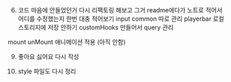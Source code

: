<!-- 1. components -> Button 컴포넌트 다시 활용해보기 -->

<!-- 2. button 컴포넌트를 정의해놓고 왜 쌩 button을 썻는지?
   Button 컴포넌트로 수정해주세요. -->

<!-- 3. components -> Button 컴포넌트 다시 최적화 해보기 (최적화라하면은 - 버튼 컴포넌트를 쓸 때 icon을 JSX로 넘기고 있는데 이거를 icon 스트링만 넘기도록 할 수 있도록, style도 custom하게 할 수 있도록 해볼것) - 다른 컴포넌트들도 마찬가지로 -->

<!-- 4. 노란색 줄 에러 다 없애주세요. -->

<!-- 5. 사진같은거 등 코드와 관련이 없는 것들은 assets 파일로 따로 빼주세요. (디렉터리 구조 다시 잡으세요. assets - images - Spinner.gif) 이런식으로 -->

6. 코드 마음에 안들었던거 다시 리팩토링 해보고 그거 readme에다가 노트로 적어서 어디를 수정했는지 한번 대충 적어보기
   input common 따로 관리
   playerbar 로컬 스토리지에 저장 안하기
   customHooks 만들어서 query 관리

mount unMount 애니메이션 적용 (아직 안함)

<!-- 7. console.log 다 지워주세요. -->

<!-- 8. 전역적으로 관리가 필요없는 state 다시 작성해주세요. -->

9. 좋아요 싫어요 다시 작성

10. style 파일도 다시 정리
